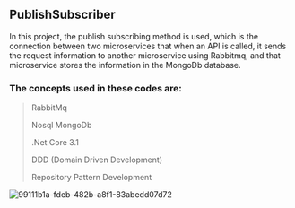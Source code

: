 ## PublishSubscriber

In this project, the publish subscribing method is used, which is the connection between two microservices that when an API is called, it sends the request information to another microservice using Rabbitmq, and that microservice stores the information in the MongoDb database.


### The concepts used in these codes are:

> RabbitMq 
> 
> Nosql MongoDb
> 
> .Net Core 3.1
> 
> DDD (Domain Driven Development)
> 
> Repository Pattern Development


![99111b1a-fdeb-482b-a8f1-83abedd07d72](https://user-images.githubusercontent.com/53081527/137641180-aef0c5c0-4bcd-43d5-9347-0bb141a02463.png)
